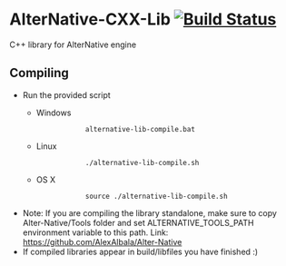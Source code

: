 # AlterNative-CXX-Lib [![Build Status](https://travis-ci.org/AlexAlbala/AlterNative-CXX-Lib.svg?branch=master)](https://travis-ci.org/AlexAlbala/AlterNative-CXX-Lib)

C++ library for AlterNative engine

## Compiling

* Run the provided script
  + Windows

                    alternative-lib-compile.bat

  + Linux

                    ./alternative-lib-compile.sh

  + OS X

                    source ./alternative-lib-compile.sh
                    
* Note: If you are compiling the library standalone, make sure to copy Alter-Native/Tools folder and set ALTERNATIVE_TOOLS_PATH environment variable to this path. Link: https://github.com/AlexAlbala/Alter-Native                  
* If compiled libraries appear in build/libfiles you have finished :)
